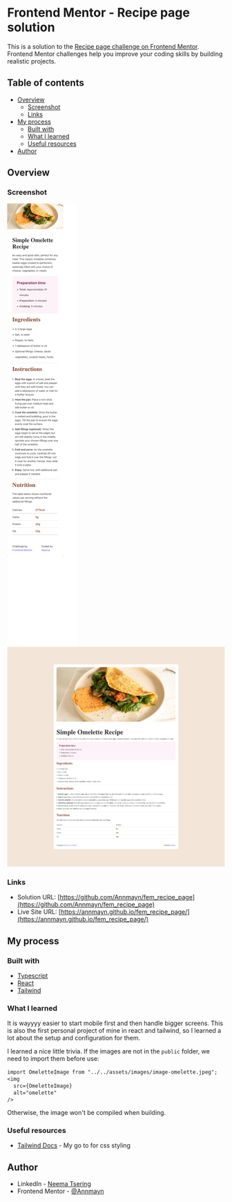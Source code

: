 # Frontend Mentor - Recipe page solution

This is a solution to
the [Recipe page challenge on Frontend Mentor](https://www.frontendmentor.io/challenges/recipe-page-KiTsR8QQKm).
Frontend Mentor challenges help you improve your coding skills by building realistic projects.

## Table of contents

- [Overview](#overview)
    - [Screenshot](#screenshot)
    - [Links](#links)
- [My process](#my-process)
    - [Built with](#built-with)
    - [What I learned](#what-i-learned)
    - [Useful resources](#useful-resources)
- [Author](#author)

## Overview

### Screenshot

![Mobile View](./src/assets/images/mobile_view.png)
![Desktop View](./src/assets/images/desktop_view.png)

### Links

- Solution URL: [https://github.com/Annmayn/fem_recipe_page](https://github.com/Annmayn/fem_recipe_page)
- Live Site URL: [https://annmayn.github.io/fem_recipe_page/](https://annmayn.github.io/fem_recipe_page/)

## My process

### Built with

- [Typescript](https://www.typescriptlang.org/)
- [React](https://reactjs.org/)
- [Tailwind](https://tailwindcss.com/)

### What I learned

It is wayyyy easier to start mobile first and then handle bigger screens. This is also the first personal project of
mine in react and tailwind, so I learned a lot about the setup and configuration for them. 

I learned a nice little trivia. If the images are not in the ```public``` folder, we need to import them before use:
```tsx
import OmeletteImage from "../../assets/images/image-omelette.jpeg";
<img
  src={OmeletteImage}
  alt="omelette"
/>
```
Otherwise, the image won't be compiled when building.

### Useful resources

- [Tailwind Docs](https://tailwindcss.com/docs/) - My go to for css styling

## Author

- LinkedIn - [Neema Tsering](https://www.linkedin.com/in/neema-tsering/)
- Frontend Mentor - [@Annmayn](https://www.frontendmentor.io/profile/Annmayn)
